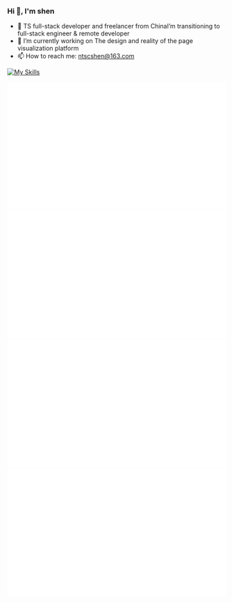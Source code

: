 ### Hi 👋, I'm shen

- 👯 TS full-stack developer and freelancer from ChinaI’m transitioning to full-stack engineer & remote developer
- 🔭 I’m currently working on The design and reality of the page visualization platform
- 📫 How to reach me: ntscshen@163.com

[![My Skills](https://skillicons.dev/icons?i=ts,nodejs,react,nextjs,tailwind,nestjs,prisma,redis,vscode,jQuery)](https://skillicons.dev)

![](https://raw.githubusercontent.com/kuizuo/github-stats/master/generated/overview.svg#gh-dark-mode-only)
![](https://raw.githubusercontent.com/kuizuo/github-stats/master/generated/overview.svg#gh-light-mode-only)
![](https://raw.githubusercontent.com/kuizuo/github-stats/master/generated/languages.svg#gh-dark-mode-only)
![](https://raw.githubusercontent.com/kuizuo/github-stats/master/generated/languages.svg#gh-light-mode-only)

